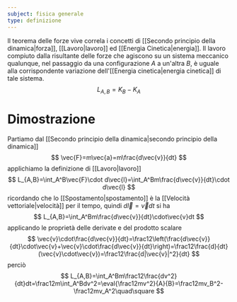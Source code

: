```yaml
---
subject: fisica generale
type: definizione
---
```

Il teorema delle forze vive correla i concetti di [[Secondo principio della dinamica|forza]], [[Lavoro|lavoro]] ed [[Energia Cinetica|energia]].
Il lavoro compiuto dalla risultante delle forze che agiscono su un sistema meccanico qualunque, nel passaggio da una configurazione $A$ a un'altra $B$, è uguale alla corrispondente variazione dell'[[Energia cinetica|energia cinetica]] di tale sistema.
$$
L_{A,B}=K_B-K_A
$$
# Dimostrazione
Partiamo dal [[Secondo principio della dinamica|secondo principio della dinamica]] 
$$
\vec{F}=m\vec{a}=m\frac{d\vec{v}}{dt}
$$
applichiamo la definizione di [[Lavoro|lavoro]] 
$$
L_{A,B}=\int_A^B\vec{F}\cdot d\vec{l}=\int_A^Bm\frac{d\vec{v}}{dt}\cdot d\vec{l}
$$
ricordando che lo [[Spostamento|spostamento]] è la [[Velocità vettoriale|velocità]] per il tempo, quindi $d\vec{l}=\vec{v}dt$ si ha
$$
L_{A,B}=\int_A^Bm\frac{d\vec{v}}{dt}\cdot\vec{v}dt
$$
applicando le proprietà delle derivate e del prodotto scalare
$$
\vec{v}\cdot\frac{d\vec{v}}{dt}=\frac12\left(\frac{d\vec{v}}{dt}\cdot\vec{v}+\vec{v}\cdot\frac{d\vec{v}}{dt}\right)=\frac12\frac{d}{dt}(\vec{v}\cdot\vec{v})=\frac12\frac{d|\vec{v}|^2}{dt}
$$
perciò
$$
L_{A,B}=\int_A^Bm\frac12\frac{dv^2}{dt}dt=\frac12m\int_A^Bdv^2=\eval{\frac12mv^2}{A}{B}=\frac12mv_B^2-\frac12mv_A^2\quad\square
$$